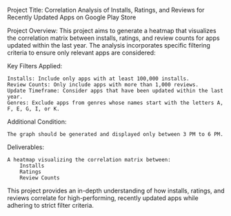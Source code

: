 Project Title: Correlation Analysis of Installs, Ratings, and Reviews for Recently Updated Apps on Google Play Store

Project Overview: This project aims to generate a heatmap that visualizes the correlation matrix between installs, ratings, and review counts for apps updated within the last year. The analysis incorporates specific filtering criteria to ensure only relevant apps are considered:

Key Filters Applied:

    Installs: Include only apps with at least 100,000 installs.
    Review Counts: Only include apps with more than 1,000 reviews.
    Update Timeframe: Consider apps that have been updated within the last year.
    Genres: Exclude apps from genres whose names start with the letters A, F, E, G, I, or K.

Additional Condition:

    The graph should be generated and displayed only between 3 PM to 6 PM.

Deliverables:

    A heatmap visualizing the correlation matrix between:
        Installs
        Ratings
        Review Counts

This project provides an in-depth understanding of how installs, ratings, and reviews correlate for high-performing, recently updated apps while adhering to strict filter criteria.

